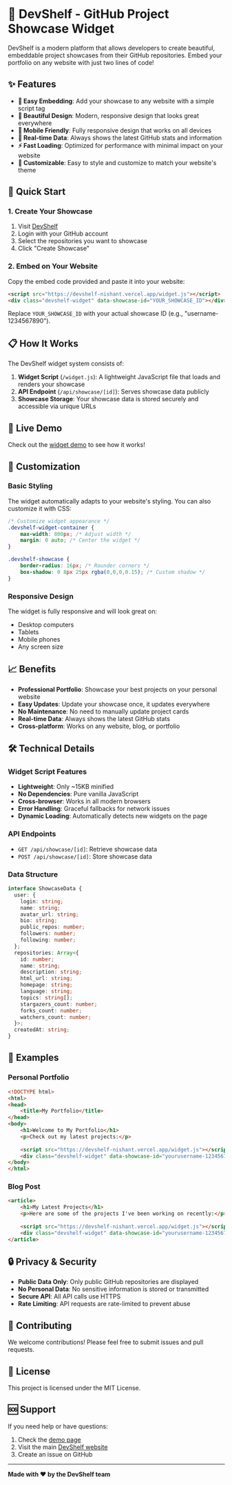 # 🚀 DevShelf - GitHub Project Showcase Widget

DevShelf is a modern platform that allows developers to create beautiful, embeddable project showcases from their GitHub repositories. Embed your portfolio on any website with just two lines of code!

## ✨ Features

- **🔗 Easy Embedding**: Add your showcase to any website with a simple script tag
- **🎨 Beautiful Design**: Modern, responsive design that looks great everywhere
- **📱 Mobile Friendly**: Fully responsive design that works on all devices
- **🔄 Real-time Data**: Always shows the latest GitHub stats and information
- **⚡ Fast Loading**: Optimized for performance with minimal impact on your website
- **🎯 Customizable**: Easy to style and customize to match your website's theme

## 🚀 Quick Start

### 1. Create Your Showcase

1. Visit [DevShelf](https://devshelf-nishant.vercel.app)
2. Login with your GitHub account
3. Select the repositories you want to showcase
4. Click "Create Showcase"

### 2. Embed on Your Website

Copy the embed code provided and paste it into your website:

```html
<script src="https://devshelf-nishant.vercel.app/widget.js"></script>
<div class="devshelf-widget" data-showcase-id="YOUR_SHOWCASE_ID"></div>
```

Replace `YOUR_SHOWCASE_ID` with your actual showcase ID (e.g., "username-1234567890").

## 📋 How It Works

The DevShelf widget system consists of:

1. **Widget Script** (`/widget.js`): A lightweight JavaScript file that loads and renders your showcase
2. **API Endpoint** (`/api/showcase/[id]`): Serves showcase data publicly
3. **Showcase Storage**: Your showcase data is stored securely and accessible via unique URLs

## 🎯 Live Demo

Check out the [widget demo](https://devshelf-nishant.vercel.app/demo.html) to see how it works!

## 🔧 Customization

### Basic Styling

The widget automatically adapts to your website's styling. You can also customize it with CSS:

```css
/* Customize widget appearance */
.devshelf-widget-container {
    max-width: 800px; /* Adjust width */
    margin: 0 auto; /* Center the widget */
}

.devshelf-showcase {
    border-radius: 16px; /* Rounder corners */
    box-shadow: 0 8px 25px rgba(0,0,0,0.15); /* Custom shadow */
}
```

### Responsive Design

The widget is fully responsive and will look great on:
- Desktop computers
- Tablets
- Mobile phones
- Any screen size

## 📈 Benefits

- **Professional Portfolio**: Showcase your best projects on your personal website
- **Easy Updates**: Update your showcase once, it updates everywhere
- **No Maintenance**: No need to manually update project cards
- **Real-time Data**: Always shows the latest GitHub stats
- **Cross-platform**: Works on any website, blog, or portfolio

## 🛠️ Technical Details

### Widget Script Features

- **Lightweight**: Only ~15KB minified
- **No Dependencies**: Pure vanilla JavaScript
- **Cross-browser**: Works in all modern browsers
- **Error Handling**: Graceful fallbacks for network issues
- **Dynamic Loading**: Automatically detects new widgets on the page

### API Endpoints

- `GET /api/showcase/[id]`: Retrieve showcase data
- `POST /api/showcase/[id]`: Store showcase data

### Data Structure

```typescript
interface ShowcaseData {
  user: {
    login: string;
    name: string;
    avatar_url: string;
    bio: string;
    public_repos: number;
    followers: number;
    following: number;
  };
  repositories: Array<{
    id: number;
    name: string;
    description: string;
    html_url: string;
    homepage: string;
    language: string;
    topics: string[];
    stargazers_count: number;
    forks_count: number;
    watchers_count: number;
  }>;
  createdAt: string;
}
```

## 🌟 Examples

### Personal Portfolio
```html
<!DOCTYPE html>
<html>
<head>
    <title>My Portfolio</title>
</head>
<body>
    <h1>Welcome to My Portfolio</h1>
    <p>Check out my latest projects:</p>
    
    <script src="https://devshelf-nishant.vercel.app/widget.js"></script>
    <div class="devshelf-widget" data-showcase-id="yourusername-1234567890"></div>
</body>
</html>
```

### Blog Post
```html
<article>
    <h1>My Latest Projects</h1>
    <p>Here are some of the projects I've been working on recently:</p>
    
    <script src="https://devshelf-nishant.vercel.app/widget.js"></script>
    <div class="devshelf-widget" data-showcase-id="yourusername-1234567890"></div>
</article>
```

## 🔒 Privacy & Security

- **Public Data Only**: Only public GitHub repositories are displayed
- **No Personal Data**: No sensitive information is stored or transmitted
- **Secure API**: All API calls use HTTPS
- **Rate Limiting**: API requests are rate-limited to prevent abuse

## 🤝 Contributing

We welcome contributions! Please feel free to submit issues and pull requests.

## 📄 License

This project is licensed under the MIT License.

## 🆘 Support

If you need help or have questions:

1. Check the [demo page](https://devshelf-nishant.vercel.app/demo.html)
2. Visit the main [DevShelf website](https://devshelf-nishant.vercel.app)
3. Create an issue on GitHub

---

**Made with ❤️ by the DevShelf team**
